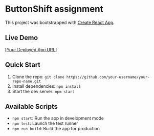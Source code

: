 # ButtonShift assignment

This project was bootstrapped with [Create React App](https://github.com/facebook/create-react-app).

## Live Demo

[[Your Deployed App URL]
](https://button-shift-assignment.vercel.app/)
## Quick Start

1. Clone the repo: `git clone https://github.com/your-username/your-repo-name.git`
2. Install dependencies: `npm install`
3. Start the dev server: `npm start`

## Available Scripts

- `npm start`: Run the app in development mode
- `npm test`: Launch the test runner
- `npm run build`: Build the app for production

